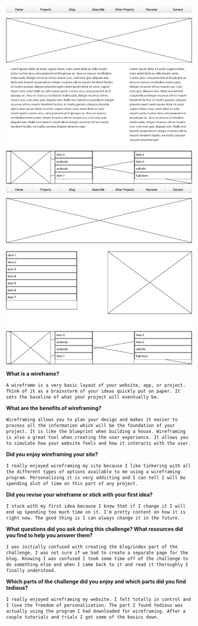 ![Alt text](imgs/wireframe-index.png "Home")
![Alt text](imgs/wireframe-blog-index.png "Blog")

**What is a wireframe?**
	
	A wireframe is a very basic layout of your website, app, or project. Think of it as a brainstorm of your ideas quickly put on paper. It sets the baseline of what your project will eventually be.

**What are the benefits of wireframing?**

	Wireframing allows you to plan your design and makes it easier to process all the information which will be the foundation of your project. It is like the blueprint when building a house. Wireframing is also a great tool when creating the user experience. It allows you to simulate how your website feels and how it interacts with the user.

**Did you enjoy wireframing your site?**

	I really enjoyed wireframing my site because I like tinkering with all the different types of options available to me using a wireframing program. Personalizing it is very addicting and I can tell I will be spending alot of time on this part of any project.

**Did you revise your wireframe or stick with your first idea?**
	
	I stuck with my first idea because I know that if I change it I will end up spending too much time on it. I'm pretty content on how it is right now. The good thing is I can always change it in the future.

**What questions did you ask during this challenge? What resources did you find to help you answer them?**

	I was initially confused with creating the blog/index part of the challenge. I was not sure if we had to create a separate page for the blog. Knowing I was confused I took some time off of the challenge to do something else and when I came back to it and read it thoroughly I finally understood.

**Which parts of the challenge did you enjoy and which parts did you find tedious?**

	I really enjoyed wireframing my website. I felt totally in control and I love the freedom of personalization. The part I found tedious was actually using the program I had downloaded for wireframing. After a couple tutorials and trials I got some of the basics down.